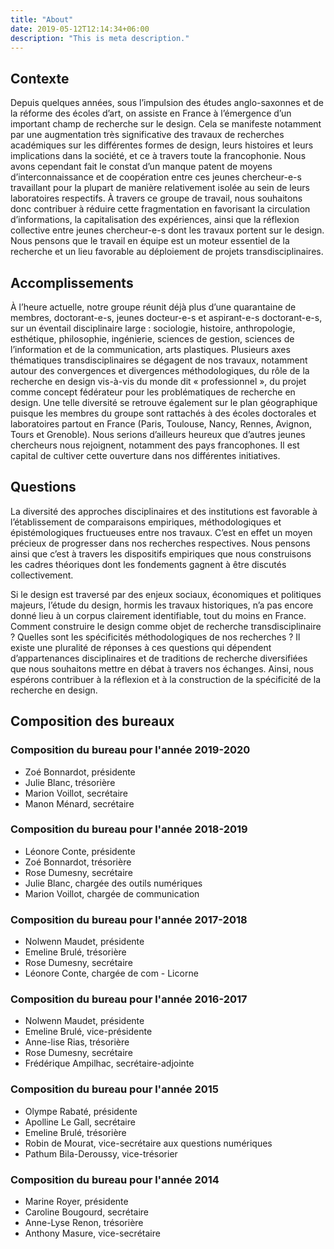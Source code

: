 ```yaml
---
title: "About"
date: 2019-05-12T12:14:34+06:00
description: "This is meta description."
---
```


## Contexte

Depuis quelques années, sous l’impulsion des études anglo-saxonnes et de la réforme des écoles d’art, on assiste en France à l’émergence d’un important champ de recherche sur le design. Cela se manifeste notamment par une augmentation très significative des travaux de recherches académiques sur les différentes formes de design, leurs histoires et leurs implications dans la société, et ce à travers toute la francophonie. Nous avons cependant fait le constat d’un manque patent de moyens d’interconnaissance et de coopération entre ces jeunes chercheur-e-s travaillant pour la plupart de manière relativement isolée au sein de leurs laboratoires respectifs. À travers ce groupe de travail, nous souhaitons donc contribuer à réduire cette fragmentation en favorisant la circulation d’informations, la capitalisation des expériences, ainsi que la réflexion collective entre jeunes chercheur-e-s dont les travaux portent sur le design. Nous pensons que le travail en équipe est un moteur essentiel de la recherche et un lieu favorable au déploiement de projets transdisciplinaires.

## Accomplissements

À l’heure actuelle, notre groupe réunit déjà plus d’une quarantaine de membres, doctorant-e-s, jeunes docteur-e-s et aspirant-e-s doctorant-e-s, sur un éventail disciplinaire large : sociologie, histoire, anthropologie, esthétique, philosophie, ingénierie, sciences de gestion, sciences de l’information et de la communication, arts plastiques. Plusieurs axes thématiques transdisciplinaires se dégagent de nos travaux, notamment autour des convergences et divergences méthodologiques, du rôle de la recherche en design vis-à-vis du monde dit « professionnel », du projet comme concept fédérateur pour les problématiques de recherche en design. Une telle diversité se retrouve également sur le plan géographique puisque les membres du groupe sont rattachés à des écoles doctorales et laboratoires partout en France (Paris, Toulouse, Nancy, Rennes, Avignon, Tours et Grenoble). Nous serions d’ailleurs heureux que d’autres jeunes chercheurs nous rejoignent, notamment des pays francophones. Il est capital de cultiver cette ouverture dans nos différentes initiatives.

## Questions

La diversité des approches disciplinaires et des institutions est favorable à l’établissement de comparaisons empiriques, méthodologiques et épistémologiques fructueuses entre nos travaux. C’est en effet un moyen précieux de progresser dans nos recherches respectives. Nous pensons ainsi que c’est à travers les dispositifs empiriques que nous construisons les cadres théoriques dont les fondements gagnent à être discutés collectivement.

Si le design est traversé par des enjeux sociaux, économiques et politiques majeurs, l’étude du design, hormis les travaux historiques, n’a pas encore donné lieu à un corpus clairement identifiable, tout du moins en France. Comment construire le design comme objet de recherche transdisciplinaire ? Quelles sont les spécificités méthodologiques de nos recherches ? Il existe une pluralité de réponses à ces questions qui dépendent d’appartenances disciplinaires et de traditions de recherche diversifiées que nous souhaitons mettre en débat à travers nos échanges. Ainsi, nous espérons contribuer à la réflexion et à la construction de la spécificité de la recherche en design.

## Composition des bureaux

### Composition du bureau pour l'année 2019-2020

- Zoé Bonnardot, présidente
- Julie Blanc, trésorière
- Marion Voillot, secrétaire
- Manon Ménard, secrétaire

### Composition du bureau pour l'année 2018-2019

- Léonore Conte, présidente
- Zoé Bonnardot, trésorière
- Rose Dumesny, secrétaire
- Julie Blanc, chargée des outils numériques
- Marion Voillot, chargée de communication


### Composition du bureau pour l'année 2017-2018

- Nolwenn Maudet, présidente
- Emeline Brulé, trésorière
- Rose Dumesny, secrétaire
- Léonore Conte, chargée de com - Licorne

### Composition du bureau pour l'année 2016-2017

- Nolwenn Maudet, présidente
- Emeline Brulé, vice-présidente
- Anne-lise Rias, trésorière
- Rose Dumesny, secrétaire
- Frédérique Ampilhac, secrétaire-adjointe

### Composition du bureau pour l'année 2015
- Olympe Rabaté, présidente
- Apolline Le Gall, secrétaire
- Emeline Brulé, trésorière
- Robin de Mourat, vice-secrétaire aux questions numériques
- Pathum Bila-Deroussy, vice-trésorier

### Composition du bureau pour l'année 2014

- Marine Royer, présidente
- Caroline Bougourd, secrétaire
- Anne-Lyse Renon, trésorière
- Anthony Masure, vice-secrétaire